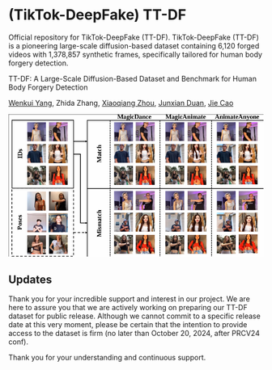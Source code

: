 # (TikTok-DeepFake) TT-DF
Official repository for TikTok-DeepFake (TT-DF). TikTok-DeepFake (TT-DF) is a pioneering large-scale diffusion-based dataset containing 6,120 forged videos with 1,378,857 synthetic frames, specifically tailored for human body forgery detection. 

TT-DF: A Large-Scale Diffusion-Based Dataset and Benchmark for Human Body Forgery Detection

[Wenkui Yang](https://scholar.google.com/citations?hl=en&user=neqd5X0AAAAJ),
Zhida Zhang, 
[Xiaoqiang Zhou](https://scholar.google.com/citations?hl=en&user=Z2BTkNIAAAAJ),
[Junxian Duan](https://scholar.google.com/citations?hl=en&user=Ar_k4v0AAAAJ), 
[Jie Cao](https://scholar.google.com/citations?hl=en&user=lPLM5oMAAAAJ)

![Teaser Image](docs/example1.png "Teaser")


## Updates
Thank you for your incredible support and interest in our project. We are here to assure you that we are actively working on preparing our TT-DF dataset for public release. Although we cannot commit to a specific release date at this very moment, please be certain that the intention to provide access to the dataset is firm (no later than October 20, 2024, after PRCV24 conf). 

Thank you for your understanding and continuous support.  
